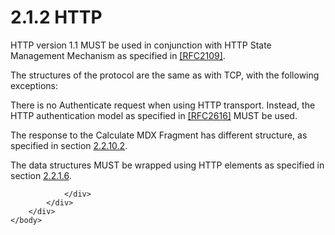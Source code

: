 <html dir="LTR" xmlns:mshelp="http://msdn.microsoft.com/mshelp" xmlns:ddue="http://ddue.schemas.microsoft.com/authoring/2003/5" xmlns:xlink="http://www.w3.org/1999/xlink" xmlns:tool="http://www.microsoft.com/tooltip">
    <head>
        <meta http-equiv="Content-Type" content="text/html; CHARSET=utf-8"></meta>
        <meta name="save" content="history"></meta>
        <title>2.1.2 HTTP</title>
        <xml>
            <mshelp:toctitle title="2.1.2 HTTP"></mshelp:toctitle>
            <mshelp:rltitle title="[MS-SSAS8]: HTTP"></mshelp:rltitle>
            <mshelp:keyword index="A" term="52457140-43c9-4e21-b694-1c87ecc51533"></mshelp:keyword>
            <mshelp:attr name="DCSext.ContentType" value="open specification"></mshelp:attr>
            <mshelp:attr name="AssetID" value="52457140-43c9-4e21-b694-1c87ecc51533"></mshelp:attr>
            <mshelp:attr name="TopicType" value="kbRef"></mshelp:attr>
            <mshelp:attr name="DCSext.Title" value="[MS-SSAS8]: HTTP" />
        </xml>
    </head>
    <body>
        <div id="header">
            <h1 class="heading">2.1.2 HTTP</h1>
        </div>
        <div id="mainSection">
            <div id="mainBody">
                <div id="allHistory" class="saveHistory"></div>
                <div id="sectionSection0" class="section" name="collapseableSection">
                    

<p>HTTP version 1.1 MUST be used in conjunction with HTTP State
Management Mechanism as specified in <a href="https://go.microsoft.com/fwlink/?LinkId=90315">[RFC2109]</a>.</p>

<p>The structures of the protocol are the same as with TCP,
with the following exceptions:</p>

<p>There is no Authenticate request when using HTTP transport.
Instead, the HTTP authentication model as specified in <a href="https://go.microsoft.com/fwlink/?LinkId=90372">[RFC2616]</a> MUST be used.</p>

<p>The response to the Calculate MDX Fragment has different
structure, as specified in section <a href="9d2042b9-5ccb-410d-aa66-4201d1fd5d64.htm">2.2.10.2</a>.</p>

<p>The data structures MUST be wrapped using HTTP elements as
specified in section <a href="a1f5ccfa-35e3-4052-ae96-ca61dd271ee0.htm">2.2.1.6</a>.</p>


                </div>
            </div>
        </div>
    </body>
</html>